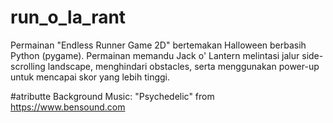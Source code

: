 # run_o_la_rant
Permainan "Endless Runner Game 2D" bertemakan Halloween berbasih Python (pygame). Permainan memandu Jack o' Lantern melintasi jalur side-scrolling landscape, menghindari obstacles, serta menggunakan power-up untuk mencapai skor yang lebih tinggi.

#atributte
Background Music: "Psychedelic" from https://www.bensound.com
